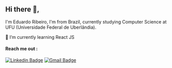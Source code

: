 ## Hi there 👋,
I'm Eduardo Ribeiro, I'm from Brazil, currently studying Computer Science at UFU (Universidade Federal de Uberlândia).

  :ghost: I’m currently learning React JS

#### Reach me out :
[![Linkedin Badge](https://img.shields.io/badge/-Eduardo%20Ribeiro-0e76a8?style=flat-square&logo=Linkedin&logoColor=white&link=https://www.linkedin.com/in/eduardo-ribeiro-07778a1a7/)](https://www.linkedin.com/in/eduardo-ribeiro-07778a1a7/) [![Gmail Badge](https://img.shields.io/badge/-eduardoribeirogon@gmail.com-BB001B?style=flat-square&logo=Gmail&logoColor=white&link=mailto:eduardoribeirogon@gmail.com)](mailto:eduardoribeirogon@gmail.com)
